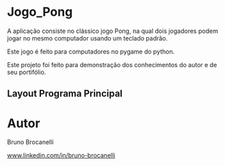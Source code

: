 # Jogo_Pong
A aplicação consiste no clássico jogo Pong, na qual dois jogadores podem jogar no mesmo computador usando um teclado padrão.  

Este jogo é feito para computadores no pygame do python. 

Este projeto foi feito para demonstração dos conhecimentos do autor e de seu portifólio.

## Layout Programa Principal

# Autor

Bruno Brocanelli

www.linkedin.com/in/bruno-brocanelli
